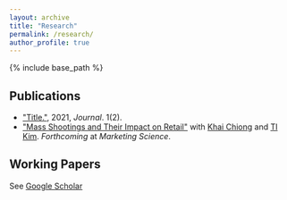 ```yaml
---
layout: archive
title: "Research"
permalink: /research/
author_profile: true
---
```


{% include base_path %}

## Publications
* [&quot;Title.&quot;](/images/smiley.jpg), 2021, <i>Journal</i>. 1(2).
* [&quot;Mass Shootings and Their Impact on Retail&quot;](https://papers.ssrn.com/sol3/papers.cfm?abstract_id=4735067) with [Khai Chiong](https://www.khaichiong.com) and [TI Kim](https://sites.google.com/view/ti-kim/home). <i>Forthcoming</i> at <i>Marketing Science</i>.

## Working Papers

See [Google Scholar](https://scholar.google.com/citations?user=jEQXVKUAAAAJ&hl=en)